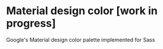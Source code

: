 # Material design color [work in progress]

Google's Material design color palette implemented for Sass